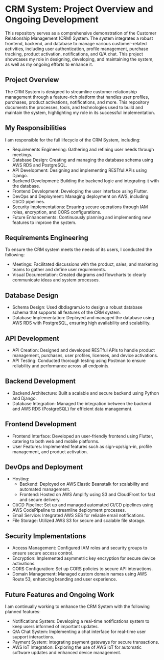 # CRM System: Project Overview and Ongoing Development

This repository serves as a comprehensive demonstration of the Customer Relationship Management (CRM) System. The system integrates a robust frontend, backend, and database to manage various customer-related activities, including user authentication, profile management, purchase tracking, product activation, notifications, and Q/A chat. This project showcases my role in designing, developing, and maintaining the system, as well as my ongoing efforts to enhance it.

## Project Overview

The CRM System is designed to streamline customer relationship management through a feature-rich platform that handles user profiles, purchases, product activations, notifications, and more. This repository documents the processes, tools, and technologies used to build and maintain the system, highlighting my role in its successful implementation.

## My Responsibilities

I am responsible for the full lifecycle of the CRM System, including:

-	Requirements Engineering: Gathering and refining user needs through meetings.
-	Database Design: Creating and managing the database schema using AWS RDS and PostgreSQL.
-	API Development: Designing and implementing RESTful APIs using Django.
-	Backend Development: Building the backend logic and integrating it with the database.
-	Frontend Development: Developing the user interface using Flutter.
-	DevOps and Deployment: Managing deployment on AWS, including CI/CD pipelines.
-	Security Implementations: Ensuring secure operations through IAM roles, encryption, and CORS configurations.
-	Future Enhancements: Continuously planning and implementing new features to improve the system.

## Requirements Engineering

To ensure the CRM system meets the needs of its users, I conducted the following:

- Meetings: Facilitated discussions with the product, sales, and marketing teams to gather and define user requirements.
- Visual Documentation: Created diagrams and flowcharts to clearly communicate ideas and system processes.

## Database Design

- Schema Design: Used dbdiagram.io to design a robust database schema that supports all features of the CRM system.
- Database Implementation: Deployed and managed the database using AWS RDS with PostgreSQL, ensuring high availability and scalability.

## API Development

- API Creation: Designed and developed RESTful APIs to handle product management, purchases, user profiles, licenses, and device activations.
- API Testing: Conducted thorough testing using Postman to ensure reliability and performance across all endpoints.

## Backend Development

- Backend Architecture: Built a scalable and secure backend using Python and Django.
- Database Integration: Managed the integration between the backend and AWS RDS (PostgreSQL) for efficient data management.

## Frontend Development

- Frontend Interface: Developed an user-friendly frontend using Flutter, catering to both web and mobile platforms.
- User Features: Implemented features such as sign-up/sign-in, profile management, and product activation.

## DevOps and Deployment

- Hosting:
  - Backend: Deployed on AWS Elastic Beanstalk for scalability and automated management.
  - Frontend: Hosted on AWS Amplify using S3 and CloudFront for fast and secure delivery.
- CI/CD Pipeline: Set up and managed automated CI/CD pipelines using AWS CodePipeline to streamline deployment processes.
- Email Service: Integrated AWS SES for reliable email notifications.
- File Storage: Utilized AWS S3 for secure and scalable file storage.

## Security Implementations

- Access Management: Configured IAM roles and security groups to ensure secure access control.
- Encryption: Implemented asymmetric key encryption for secure device activations.
- CORS Configuration: Set up CORS policies to secure API interactions.
- Domain Management: Managed custom domain names using AWS Route 53, enhancing branding and user experience.

## Future Features and Ongoing Work

I am continually working to enhance the CRM System with the following planned features:

- Notifications System: Developing a real-time notifications system to keep users informed of important updates.
- Q/A Chat System: Implementing a chat interface for real-time user support interactions.
- Payment System: Integrating payment gateways for secure transactions.
- AWS IoT Integration: Exploring the use of AWS IoT for automatic software updates and enhanced device management.
